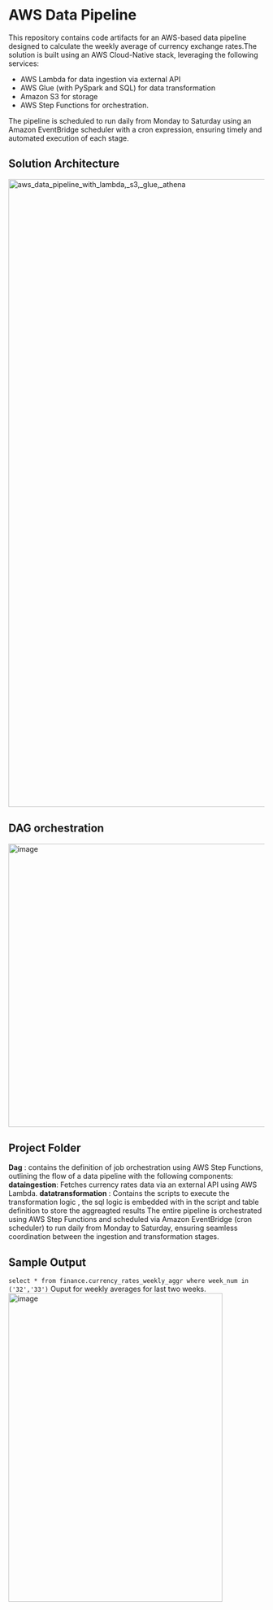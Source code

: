 # AWS Data Pipeline
This repository contains code artifacts for an AWS-based data pipeline designed to calculate the weekly average of currency exchange rates.The solution is built using an AWS Cloud-Native stack, leveraging the following services:
- AWS Lambda for data ingestion via external API
- AWS Glue (with PySpark and SQL) for data transformation
- Amazon S3 for storage
- AWS Step Functions for orchestration.
  
The pipeline is scheduled to run daily from Monday to Saturday using an Amazon EventBridge scheduler with a cron expression, ensuring timely and automated execution of each stage.

## Solution Architecture
<img width="1641" height="1235" alt="aws_data_pipeline_with_lambda,_s3,_glue,_athena" src="https://github.com/user-attachments/assets/59a6a8e7-8757-4c1d-b696-6158c8ec7790" />

## DAG orchestration
<img width="552" height="557" alt="image" src="https://github.com/user-attachments/assets/5d9f1461-fabf-4fb6-aba8-381d4a99ec32" />

## Project Folder
**Dag** : contains the definition of job orchestration using AWS Step Functions, outlining the flow of a data pipeline with the following components:
**dataingestion**: Fetches currency rates data via an external API using AWS Lambda.
**datatransformation** : Contains the scripts to execute the transformation logic , the sql logic is embedded with in the script and table definition to store the aggreagted results
The entire pipeline is orchestrated using AWS Step Functions and scheduled via Amazon EventBridge (cron scheduler) to run daily from Monday to Saturday, ensuring seamless coordination between the ingestion and transformation stages.

## Sample Output
`` select * from finance.currency_rates_weekly_aggr where week_num in ('32','33') ``
Ouput for weekly averages for last two weeks.
<img width="421" height="607" alt="image" src="https://github.com/user-attachments/assets/f0f57eaa-bda5-47d7-b9fd-400af2d7dbf7" />




